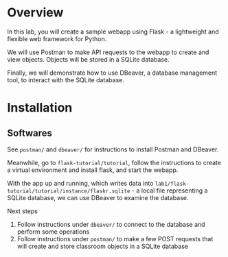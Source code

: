 # Overview
In this lab, you will create a sample webapp using Flask - a lightweight and flexible web framework for Python.

We will use Postman to make API requests to the webapp to create and view objects. Objects will be stored in a SQLite database.

Finally, we will demonstrate how to use DBeaver, a database management tool, to interact with the SQLite database.

# Installation
## Softwares
See `postman/` and `dbeaver/` for instructions to install Postman and DBeaver.

Meanwhile, go to `flask-tutorial/tutorial`, follow the instructions to create a virtual environment and install flask, and start the webapp.

With the app up and running, which writes data into `lab1/flask-tutorial/tutorial/instance/flaskr.sqlite` - a local file representing a SQLite database, we can use DBeaver to examine the database.

Next steps
1. Follow instructions under `dbeaver/` to connect to the database and perform some operations
2. Follow instructions under `postman/` to make a few POST requests that will create and store classroom objects in a SQLite database

